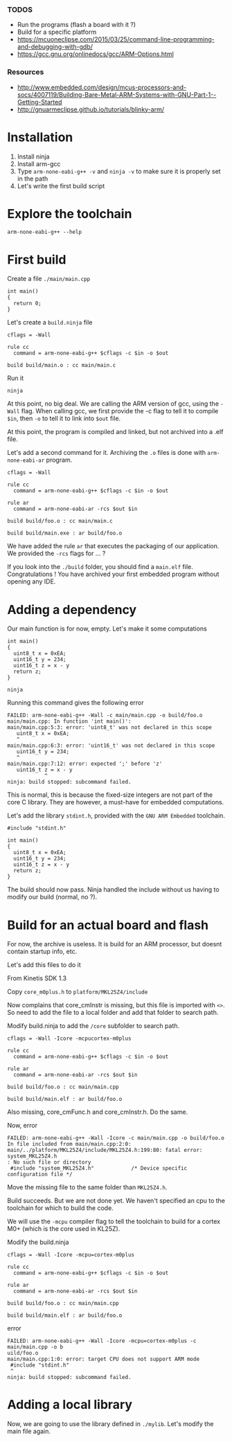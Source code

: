 ### TODOS

* Run the programs (flash a board with it ?)
* Build for a specific platform
* https://mcuoneclipse.com/2015/03/25/command-line-programming-and-debugging-with-gdb/
* https://gcc.gnu.org/onlinedocs/gcc/ARM-Options.html

### Resources

* http://www.embedded.com/design/mcus-processors-and-socs/4007119/Building-Bare-Metal-ARM-Systems-with-GNU-Part-1--Getting-Started
* http://gnuarmeclipse.github.io/tutorials/blinky-arm/
# Installation
1. Install ninja
2. Install arm-gcc
3. Type `arm-none-eabi-g++ -v` and `ninja -v` to make sure it is properly set in the path
4. Let's write the first build script

# Explore the toolchain

```
arm-none-eabi-g++ --help
```

# First build

Create a file `./main/main.cpp`

```
int main()
{
  return 0;
}
```

Let's create a `build.ninja` file

```
cflags = -Wall

rule cc
  command = arm-none-eabi-g++ $cflags -c $in -o $out

build build/main.o : cc main/main.c

```

Run it

```
ninja
```

At this point, no big deal. We are calling the ARM version of gcc, using the
`-Wall` flag. When calling gcc, we first provide the -c flag to tell it to
compile `$in`, then `-o` to tell it to link into `$out` file.

At this point, the program is compiled and linked, but not archived into a .elf file.

Let's add a second command for it. Archiving the `.o` files is done with
`arm-none-eabi-ar` program.

```
cflags = -Wall

rule cc
  command = arm-none-eabi-g++ $cflags -c $in -o $out

rule ar
  command = arm-none-eabi-ar -rcs $out $in

build build/foo.o : cc main/main.c

build build/main.exe : ar build/foo.o
```

We have added the rule `ar` that executes the packaging of our application.
We provided the `-rcs` flags for ... ?

If you look into the `./build` folder, you should find a `main.elf` file.
Congratulations ! You have archived your first embedded program without opening any IDE.

# Adding a dependency

Our main function is for now, empty. Let's make it some computations

```
int main()
{
  uint8_t x = 0xEA;
  uint16_t y = 234;
  uint16_t z = x - y
  return z;
}
```

```
ninja
```
Running this command gives the following error

```
FAILED: arm-none-eabi-g++ -Wall -c main/main.cpp -o build/foo.o
main/main.cpp: In function 'int main()':
main/main.cpp:5:3: error: 'uint8_t' was not declared in this scope
   uint8_t x = 0xEA;
   ^
main/main.cpp:6:3: error: 'uint16_t' was not declared in this scope
   uint16_t y = 234;
   ^
main/main.cpp:7:12: error: expected ';' before 'z'
   uint16_t z = x - y
            ^
ninja: build stopped: subcommand failed.
```

This is normal, this is because the fixed-size integers are not part of the
core C library. They are however, a must-have for embedded computations.

Let's add the library `stdint.h`, provided with the `GNU ARM Embedded` toolchain.

```
#include "stdint.h"

int main()
{
  uint8_t x = 0xEA;
  uint16_t y = 234;
  uint16_t z = x - y
  return z;
}
```
The build should now pass.
Ninja handled the include without us having to modify our build (normal, no ?).

# Build for an actual board and flash

For now, the archive is useless.
It is build for an ARM processor, but doesnt contain startup info, etc.

Let's add this files to do it

From Kinetis SDK 1.3

Copy `core_m0plus.h` to `platform/MKL25Z4/include`

Now complains that core_cmInstr is missing, but this file is imported with `<>`.
So need to add the file to a local folder and add that folder to search path.

Modify build.ninja to add the `/core` subfolder to search path.

```
cflags = -Wall -Icore -mcpucortex-m0plus

rule cc
  command = arm-none-eabi-g++ $cflags -c $in -o $out

rule ar
  command = arm-none-eabi-ar -rcs $out $in

build build/foo.o : cc main/main.cpp

build build/main.elf : ar build/foo.o
```

Also missing, core_cmFunc.h and core_cmInstr.h. Do the same.

Now, error

```
FAILED: arm-none-eabi-g++ -Wall -Icore -c main/main.cpp -o build/foo.o
In file included from main/main.cpp:2:0:
main/../platform/MKL25Z4/include/MKL25Z4.h:199:80: fatal error: system_MKL25Z4.h
: No such file or directory
 #include "system_MKL25Z4.h"            /* Device specific configuration file */
```

Move the missing file to the same folder than `MKL25Z4.h`.

Build succeeds. But we are not done yet.
We haven't specified an cpu to the toolchain for which to build the code.

We will use the `-mcpu` compiler flag to tell the toolchain to build for a cortex M0+ (which is the core used in KL25Z).

Modify the build.ninja

```
cflags = -Wall -Icore -mcpu=cortex-m0plus

rule cc
  command = arm-none-eabi-g++ $cflags -c $in -o $out

rule ar
  command = arm-none-eabi-ar -rcs $out $in

build build/foo.o : cc main/main.cpp

build build/main.elf : ar build/foo.o
```

error

```
FAILED: arm-none-eabi-g++ -Wall -Icore -mcpu=cortex-m0plus -c main/main.cpp -o b
uild/foo.o
main/main.cpp:1:0: error: target CPU does not support ARM mode
 #include "stdint.h"
 ^
ninja: build stopped: subcommand failed.
```

# Adding a local library

Now, we are going to use the library defined in `./mylib`.
Let's modify the main file again.
